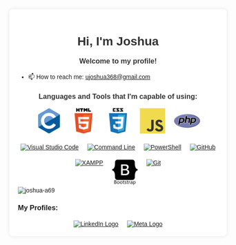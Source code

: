 <div style="font-family: Arial, sans-serif; background-color: #f0f0f0; max-width: 800px; margin: 0 auto; padding: 20px; background-color: #fff; border-radius: 8px; box-shadow: 0 0 10px rgba(0,0,0,0.1);">
  <h1 style="text-align: center; color: #333; margin-bottom: 20px;">Hi, I'm Joshua</h1>
  <h3 style="text-align: center; color: #333; margin-top: 10px;">Welcome to my profile!</h3>
  <ul>
    <li>📫 How to reach me: <a href="mailto:ujoshua368@gmail.com">ujoshua368@gmail.com</a></li>
  </ul>
  <h3 style="text-align: center; color: #333;">Languages and Tools that I'm capable of using:</h3>
  <div style="display: flex; justify-content: center; flex-wrap: wrap; gap: 20px;">
    <a href="https://www.cprogramming.com/"><img src="https://raw.githubusercontent.com/devicons/devicon/master/icons/c/c-original.svg" alt="C" style="width: 60px; height: 60px; transition: transform 0.3s ease;"></a>
    <a href="https://www.html.com/"><img src="https://raw.githubusercontent.com/devicons/devicon/master/icons/html5/html5-original-wordmark.svg" alt="HTML5" style="width: 60px; height: 60px; transition: transform 0.3s ease;"></a>
    <a href="https://www.css.com/"><img src="https://raw.githubusercontent.com/devicons/devicon/master/icons/css3/css3-original-wordmark.svg" alt="CSS3" style="width: 60px; height: 60px; transition: transform 0.3s ease;"></a>
    <a href="https://www.javascript.com/"><img src="https://raw.githubusercontent.com/devicons/devicon/master/icons/javascript/javascript-original.svg" alt="JavaScript" style="width: 60px; height: 60px; transition: transform 0.3s ease;"></a>
    <a href="https://www.php.com/"><img src="https://raw.githubusercontent.com/devicons/devicon/master/icons/php/php-original.svg" alt="PHP" style="width: 60px; height: 60px; transition: transform 0.3s ease;"></a>
    <a href="https://www.visualstudio.com/"><img src="https://i.postimg.cc/6qjDCq1G/visual-studio-logo-png-visual-studio-code-logo-is-offensive-to-me-issue-87419-1200x1200.png" alt="Visual Studio Code" style="width: 60px; height: 60px; transition: transform 0.3s ease;"></a>
    <a href="https://www.commandline.com/"><img src="https://i.postimg.cc/rwFNvgsc/Command-Line-Icon.png" alt="Command Line" style="width: 60px; height: 60px; transition: transform 0.3s ease;"></a>
    <a href="https://www.powershell.com/"><img src="https://i.postimg.cc/PqbfYbbp/powershell-logo-5.png" alt="PowerShell" style="width: 60px; height: 60px; transition: transform 0.3s ease;"></a>
    <a href="https://www.github.com/"><img src="https://i.postimg.cc/h4knkRh8/GitHub.png" alt="GitHub" style="width: 60px; height: 60px; transition: transform 0.3s ease;"></a>
    <a href="https://www.xampp.com/"><img src="https://i.postimg.cc/SNKGPDJ4/xampp-logo-png-transparent.png" alt="XAMPP" style="width: 60px; height: 60px; transition: transform 0.3s ease;"></a>
    <a href="https://getbootstrap.com"><img src="https://raw.githubusercontent.com/devicons/devicon/master/icons/bootstrap/bootstrap-plain-wordmark.svg" alt="Bootstrap" style="width: 60px; height: 60px; transition: transform 0.3s ease;"></a>
    <a href="https://git-scm.com/"><img src="https://www.vectorlogo.zone/logos/git-scm/git-scm-icon.svg" alt="Git" style="width: 60px; height: 60px; transition: transform 0.3s ease;"></a>
  </div>
  <img align="center" src="https://github-readme-stats.vercel.app/api/top-langs?username=joshua-a69&show_icons=true&locale=en&layout=compact" alt="joshua-a69" />
  <h3> My Profiles:</h3>
  <div style="display: flex; justify-content: center; margin-top: 20px; gap: 20px;">
    <a href="https://www.linkedin.com/in/joshua-russel-uy-a9b024243/"><img src="https://i.postimg.cc/bY64jY3D/Linkedin-logo.png" alt="LinkedIn Logo" style="width: 60px; height: 60px;"></a>
    <a href="https://www.facebook.com/joshua.uy.14"><img src="https://i.postimg.cc/mgVm78Jc/logo-Meta.png" alt="Meta Logo" style="width: 60px; height: 60px;"></a>
  </div>
</div>
       
